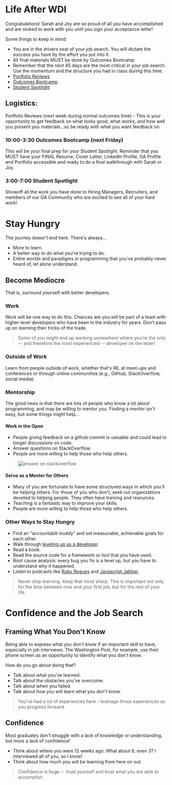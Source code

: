 # Life After WDI

Congratulations!  Sarah and Joy are so proud of all you have accomplished and are stoked to work with you until you sign your acceptance letter! 

Some things to keep in mind: 
 - You are in the drivers seat of your job search.  You will dictate the success you have by the effort you put into it. 
 - All final materials MUST be done by Outcomes Bootcamp 
 - Remember that the next 45 days are the most critical in your job search.  Use the momentum and the structure you had in class during this time. 
 - [Portfolio Reviews](https://github.com/ga-dc/outcomes/tree/master/roadmap/week13)
 - [Outcomes Bootcamp](https://github.com/ga-dc/outcomes/blob/master/roadmap/Outcomes%20Bootcamp/readme.md)
 - [Student Spotlight](https://github.com/ga-dc/outcomes/blob/master/roadmap/Student%20Spotlight/readme.md)

## Logistics: 
Portfolio Reviews (next week during normal outcomes time) - This is your opportunity to get feedback on what looks good, what works, and how well you present you materials...so be ready with what you want feedback on. 

### 10:00-3:30 Outcomes Bootcamp (next Friday)

This will be your final prep for your Student Spotlight. Reminder that you MUST have your FINAL Resume, Cover Letter, LinkedIn Profile, GA Profile and Portfolio accessible and ready to do a final walkthrough with Sarah or Joy. 

### 3:00-7:00 Student Spotlight

Showoff all the work you have done to Hiring Managers, Recruiters, and members of our GA Community who are excited to see all of your hard work!

# Stay Hungry

The journey doesn't end here. There's always...
* More to learn.
* A better way to do what you're trying to do.
* Entire worlds and paradigms in programming that you've probably never heard of, let alone understand.

## Become Mediocre

That is, surround yourself with better developers.

### Work

Work will be one way to do this. Chances are you will be part of a team with higher-level developers who have been in the industry for years. Don't pass up on learning their tricks of the trade.

> Some of you might end up working somewhere where you're the only -- and therefore the most experienced -- developer on the team!

### Outside of Work

Learn from people outside of work, whether that's IRL at meet-ups and conferences or through online communities (e.g., GitHub, StackOverflow, social media).

### Mentorship

The good news is that there are lots of people who know a lot about programming, and may be willing to mentor you. Finding a mentor isn't easy, but some things might help...

#### Work in the Open

* People giving feedback on a github commit is valuable and could lead to longer discussions on code.
* Answer questions on StackOverflow.
* People are more willing to help those who help others.

> ![answer on stackoverflow](https://pbs.twimg.com/media/CpC4vBUVIAA2_PB.jpg)

#### Serve as a Mentor for Others

* Many of you are fortunate to have some structured ways in which you'll be helping others. For those of you who don't, seek out organizations devoted to helping people. They often have training and resources.
* Teaching is a fantastic way to improve your skills.
* People are more willing to help those who help others.


### Other Ways to Stay Hungry

* Find an "accountabili-buddy" and set measurable, achievable goals for each other.
* Walk through [leveling up as a developer](http://jasonrudolph.com/blog/2011/08/09/programming-achievements-how-to-level-up-as-a-developer/).
* Read a book.
* Read the source code for a framework or tool that you have used.
* Root cause analysis: every bug you fix is a level up, but you have to understand why it happened.
* Listen to podcasts like [Ruby Rogues](https://devchat.tv/ruby-rogues) and [Javascript Jabber](https://devchat.tv/js-jabber).

> Never stop learning. Keep that mind sharp. This is important not only for the time between now and your first job, but for the rest of your life.

# Confidence and the Job Search

## Framing What You Don't Know

Being able to express what you don't know if an important skill to have, especially in job interviews. The Washington Post, for example, use their phone screen as an opportunity to identify what you don't know.

How do you go about doing that?
* Talk about what you've learned.
* Talk about the obstacles you've overcome.
* Talk about when you failed.
* Talk about how you will learn what you don't know.

> You've had a lot of experiences here - leverage those experiences as you progress forward.

## Confidence

Most graduates don't struggle with a lack of knowledge or understanding, but more a lack of confidence!
* Think about where you were 12 weeks ago. What about 6, even 3? I interviewed all of you, so I know!
* Think about how much you will be learning from here on out.

> Confidence is huge -- trust yourself and trust what you are able to accomplish.
